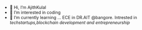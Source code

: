 - 👋 Hi, I’m AjithKulal
- 👀 I’m interested in coding
- 🌱 I’m currently learning ... ECE in DR.AIT  @bangore.
   Intrested in <i> techstartups,blockchain development and entrepreneurship  <i>
   
 



<!---
ajcj7/ajcj7 is a ✨ special ✨ repository because its `README.md` (this file) appears on your GitHub profile.
You can click the Preview link to take a look at your changes.
--->
